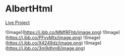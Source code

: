 # AlbertHtml

 [Live Project](https://albert-html.vercel.app/)


!(Image)(https://i.ibb.co/MMfRFhb/image.png)
!(Image)(https://i.ibb.co/PFvvMtx/image.png)
!(Image)(https://i.ibb.co/X4249dz/image.png)
!(Image)(https://i.ibb.co/3m9dhm8/image.png)
